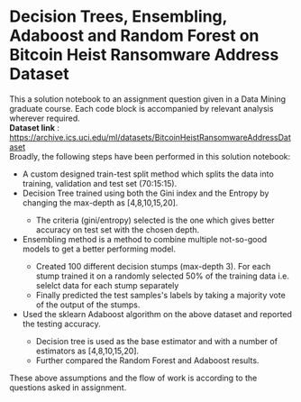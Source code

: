 # Decision Trees, Ensembling, Adaboost and Random Forest on  Bitcoin Heist Ransomware Address Dataset
This a solution notebook to an assignment question given in a Data Mining graduate course. Each code block is accompanied by  relevant analysis wherever required. </br>
**Dataset link** : https://archive.ics.uci.edu/ml/datasets/BitcoinHeistRansomwareAddressDataset </br>
Broadly, the following steps have been performed in this solution notebook:
<ul>
<li> A custom designed train-test split method which splits the data into training, validation and test set (70:15:15). </li>
<li> Decision Tree trained using both the Gini index and the Entropy by changing the max-depth as [4,8,10,15,20]. </li>
  <ul> <li>The criteria (gini/entropy) selected is the one which gives better accuracy on test set with the chosen depth. </li></ul>
  
<li> Ensembling method is a method to combine multiple not-so-good models to get a better performing model.</li> 
  <ul>
  <li> Created 100 different decision stumps (max-depth 3). For each stump trained it on a randomly selected 50% of the training data i.e. selelct data for each stump separately </li>
  <li> Finally predicted the test samples's labels by taking a majority vote of the output of the stumps. </li>
  
  </ul>

<li> Used the sklearn Adaboost algorithm on the above dataset and reported the testing accuracy. </li>
  
  <ul> 
  <li> Decision tree is used as the base estimator and with a number of estimators as [4,8,10,15,20]. </li>
  <li>Further compared the Random Forest and Adaboost results. </li>
  </ul>
</ul>
These above assumptions and the flow of work is according to the questions asked in assignment.

